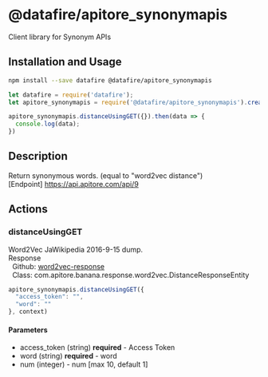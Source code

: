 # @datafire/apitore_synonymapis

Client library for Synonym APIs

## Installation and Usage
```bash
npm install --save datafire @datafire/apitore_synonymapis
```

```js
let datafire = require('datafire');
let apitore_synonymapis = require('@datafire/apitore_synonymapis').create();

apitore_synonymapis.distanceUsingGET({}).then(data => {
  console.log(data);
})
```

## Description
Return synonymous words. (equal to "word2vec distance")<BR />[Endpoint] https://api.apitore.com/api/9

## Actions
### distanceUsingGET
Word2Vec JaWikipedia 2016-9-15 dump.<BR />Response<BR />&nbsp; Github: <a href="https://github.com/keigohtr/apitore-response-parent/tree/master/word2vec-response">word2vec-response</a><BR />&nbsp; Class: com.apitore.banana.response.word2vec.DistanceResponseEntity<BR />


```js
apitore_synonymapis.distanceUsingGET({
  "access_token": "",
  "word": ""
}, context)
```

#### Parameters
* access_token (string) **required** - Access Token
* word (string) **required** - word
* num (integer) - num [max 10, default 1]

